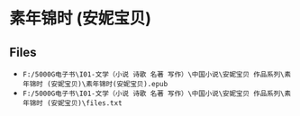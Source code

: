 # 素年锦时 (安妮宝贝)

## Files

- `F:/5000G电子书\I01-文学（小说 诗歌 名著 写作）\中国小说\安妮宝贝 作品系列\素年锦时 (安妮宝贝)\素年锦时(安妮宝贝).epub`
- `F:/5000G电子书\I01-文学（小说 诗歌 名著 写作）\中国小说\安妮宝贝 作品系列\素年锦时 (安妮宝贝)\files.txt`
